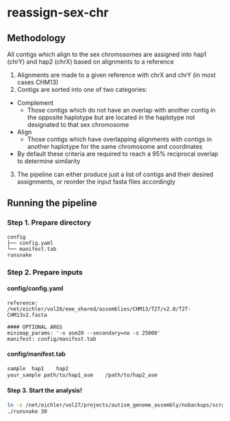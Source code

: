 # reassign-sex-chr

## Methodology

All contigs which align to the sex chromosomes are assigned into hap1 (chrY) and hap2 (chrX) based on alignments to a reference

1. Alignments are made to a given reference with chrX and chrY (in most cases CHM13)
2. Contigs are sorted into one of two categories:
  - Complement
    - Those contigs which do not have an overlap with another contig in the opposite haplotype but are located in the haplotype not designated to that sex chromosome
  - Align
    - Those contigs which have overlapping alignments with contigs in another haplotype for the same chromosome and coordinates
  -  By default these criteria are required to reach a 95% reciprocal overlap to determine similarity
3. The pipeline can either produce just a list of contigs and their desired assignments, or reorder the input fasta files accordingly

## Running the pipeline
### Step 1. Prepare directory
```
config
├── config.yaml
└── manifest.tab
runsnake
```
### Step 2. Prepare inputs
#### config/config.yaml
```
reference: /net/eichler/vol26/eee_shared/assemblies/CHM13/T2T/v2.0/T2T-CHM13v2.fasta

#### OPTIONAL ARGS
minimap_params: '-x asm20 --secondary=no -s 25000'
manifest: config/manifest.tab
```
#### config/manifest.tab
```bash
sample  hap1    hap2
your_sample path/to/hap1_asm    /path/to/hap2_asm
```
#### Step 3. Start the analysis!
```bash
ln -s /net/eichler/vol27/projects/autism_genome_assembly/nobackups/scratch/wumei/fix_sex_chr/runsnake .
./runsnake 30
```


